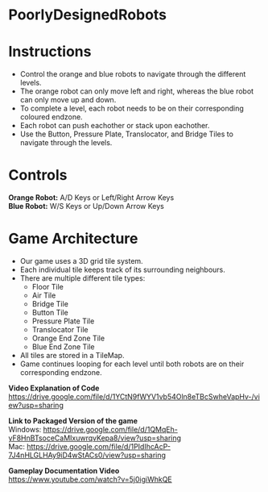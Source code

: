 # PoorlyDesignedRobots


Instructions
===============
- Control the orange and blue robots to navigate through the different levels.
- The orange robot can only move left and right, whereas the blue robot can only move up and down. 
- To complete a level, each robot needs to be on their corresponding coloured endzone. 
- Each robot can push eachother or stack upon eachother.
- Use the Button, Pressure Plate, Translocator, and Bridge Tiles to navigate through the levels.


Controls
===============
**Orange Robot:**   A/D Keys or Left/Right Arrow Keys  <br>
**Blue Robot:**     W/S Keys or Up/Down Arrow Keys  <br>


Game Architecture
===============
* Our game uses a 3D grid tile system. 
* Each individual tile keeps track of its surrounding neighbours. 
* There are multiple different tile types:
  * Floor Tile
  * Air Tile
  * Bridge Tile
  * Button Tile
  * Pressure Plate Tile
  * Translocator Tile
  * Orange End Zone Tile
  * Blue End Zone Tile
* All tiles are stored in a TileMap.
* Game continues looping for each level until both robots are on their corresponding endzone.


**Video Explanation of Code**  
https://drive.google.com/file/d/1YCtN9fWYV1vb54Oln8eTBcSwheVapHv-/view?usp=sharing 

**Link to Packaged Version of the game**  
Windows: https://drive.google.com/file/d/1QMqEh-yF8HnBTsoceCaMIxuwrqvKepa8/view?usp=sharing   
Mac: https://drive.google.com/file/d/1PIdIhcAcP-7J4nHLGLHAy9iD4wStACs0/view?usp=sharing 

**Gameplay Documentation Video**  
https://www.youtube.com/watch?v=5j0igiWhkQE 
